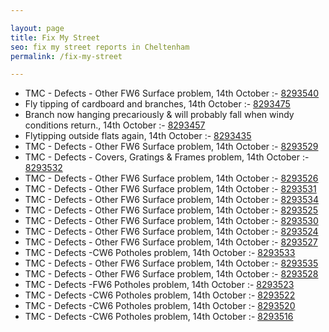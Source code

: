 ```yaml
---

layout: page
title: Fix My Street
seo: fix my street reports in Cheltenham
permalink: /fix-my-street

---
```


<!-- fix_marker starts -->

- TMC - Defects - Other FW6  Surface problem, 14th October :- [8293540](https://www.fixmystreet.com/report/8293540)
- Fly tipping of cardboard and branches, 14th October :- [8293475](https://www.fixmystreet.com/report/8293475)
- Branch now hanging precariously & will probably fall when windy conditions return., 14th October :- [8293457](https://www.fixmystreet.com/report/8293457)
- Flytipping outside flats again, 14th October :- [8293435](https://www.fixmystreet.com/report/8293435)
- TMC - Defects - Other FW6  Surface problem, 14th October :- [8293529](https://www.fixmystreet.com/report/8293529)
- TMC - Defects - Covers, Gratings & Frames problem, 14th October :- [8293532](https://www.fixmystreet.com/report/8293532)
- TMC - Defects - Other FW6  Surface problem, 14th October :- [8293526](https://www.fixmystreet.com/report/8293526)
- TMC - Defects - Other FW6  Surface problem, 14th October :- [8293531](https://www.fixmystreet.com/report/8293531)
- TMC - Defects - Other FW6  Surface problem, 14th October :- [8293534](https://www.fixmystreet.com/report/8293534)
- TMC - Defects - Other FW6  Surface problem, 14th October :- [8293525](https://www.fixmystreet.com/report/8293525)
- TMC - Defects - Other FW6  Surface problem, 14th October :- [8293530](https://www.fixmystreet.com/report/8293530)
- TMC - Defects - Other FW6  Surface problem, 14th October :- [8293524](https://www.fixmystreet.com/report/8293524)
- TMC - Defects - Other FW6  Surface problem, 14th October :- [8293527](https://www.fixmystreet.com/report/8293527)
- TMC - Defects -CW6 Potholes  problem, 14th October :- [8293533](https://www.fixmystreet.com/report/8293533)
- TMC - Defects - Other FW6  Surface problem, 14th October :- [8293535](https://www.fixmystreet.com/report/8293535)
- TMC - Defects - Other FW6  Surface problem, 14th October :- [8293528](https://www.fixmystreet.com/report/8293528)
- TMC - Defects -FW6 Potholes problem, 14th October :- [8293523](https://www.fixmystreet.com/report/8293523)
- TMC - Defects -CW6 Potholes  problem, 14th October :- [8293522](https://www.fixmystreet.com/report/8293522)
- TMC - Defects -CW6 Potholes  problem, 14th October :- [8293520](https://www.fixmystreet.com/report/8293520)
- TMC - Defects -CW6 Potholes  problem, 14th October :- [8293516](https://www.fixmystreet.com/report/8293516)

<!-- fix_marker ends -->